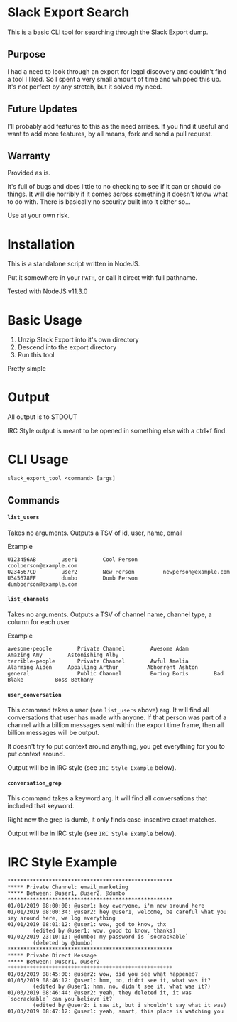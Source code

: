 # Slack Export Search

This is a basic CLI tool for searching through the Slack Export dump.

## Purpose

I had a need to look through an export for legal discovery and couldn't find a tool I liked. So I spent a very small amount of time and whipped this up. It's not perfect by any stretch, but it solved my need.

## Future Updates

I'll probably add features to this as the need arrises. If you find it useful and want to add more features, by all means, fork and send a pull request.

## Warranty

Provided as is.

It's full of bugs and does little to no checking to see if it can or should do things.
It will die horribly if it comes across something it doesn't know what to do with.
There is basically no security built into it either so...

Use at your own risk.

# Installation

This is a standalone script written in NodeJS.

Put it somewhere in your `PATH`, or call it direct with full pathname.

Tested with NodeJS v11.3.0

# Basic Usage

1. Unzip Slack Export into it's own directory
2. Descend into the export directory
3. Run this tool

Pretty simple

# Output

All output is to STDOUT

IRC Style output is meant to be opened in something else with a ctrl+f find.

# CLI Usage

```
slack_export_tool <command> [args]
```

## Commands

#### `list_users`

Takes no arguments. Outputs a TSV of id, user, name, email

Example

```
U123456AB        user1        Cool Person        coolperson@example.com
U234567CD        user2        New Person         newperson@example.com
U345678EF        dumbo        Dumb Person        dumbperson@example.com
```

#### `list_channels`

Takes no arguments. Outputs a TSV of channel name, channel type, a column for each user

Example

```
awesome-people        Private Channel        Awesome Adam        Amazing Amy        Astonishing Alby
terrible-people       Private Channel        Awful Amelia        Alarming Aiden     Appalling Arthur         Abhorrent Ashton
general               Public Channel         Boring Boris        Bad Blake          Boss Bethany
```

#### `user_conversation`

This command takes a user (see `list_users` above) arg. It will find all conversations that user has made with anyone. If that person was part of a channel with a billion messages sent within the export time frame, then all billion messages will be output.

It doesn't try to put context around anything, you get everything for you to put context around.

Output will be in IRC style (see `IRC Style Example` below).

#### `conversation_grep`

This command takes a keyword arg. It will find all conversations that included that keyword.

Right now the grep is dumb, it only finds case-insentive exact matches.

Output will be in IRC style (see `IRC Style Example` below).

# IRC Style Example

```
****************************************************
***** Private Channel: email_marketing
***** Between: @user1, @user2, @dumbo
****************************************************
01/01/2019 08:00:00: @user1: hey everyone, i'm new around here
01/01/2019 08:00:34: @user2: hey @user1, welcome, be careful what you say around here, we log everything
01/01/2019 08:01:12: @user1: wow, god to know, thx
        (edited by @user1: wow, good to know, thanks)
01/02/2019 23:10:13: @dumbo: my password is `socrackable`
        (deleted by @dumbo)
****************************************************
***** Private Direct Message
***** Between: @user1, @user2
****************************************************
01/03/2019 08:45:00: @user2: wow, did you see what happened?
01/03/2019 08:46:12: @user1: hmm, no, didnt see it, what was it?
        (edited by @user1: hmm, no, didn't see it, what was it?)
01/03/2019 08:46:44: @user2: yeah, they deleted it, it was `socrackable` can you believe it?
        (edited by @user2: i saw it, but i shouldn't say what it was)
01/03/2019 08:47:12: @user1: yeah, smart, this place is watching you
```
